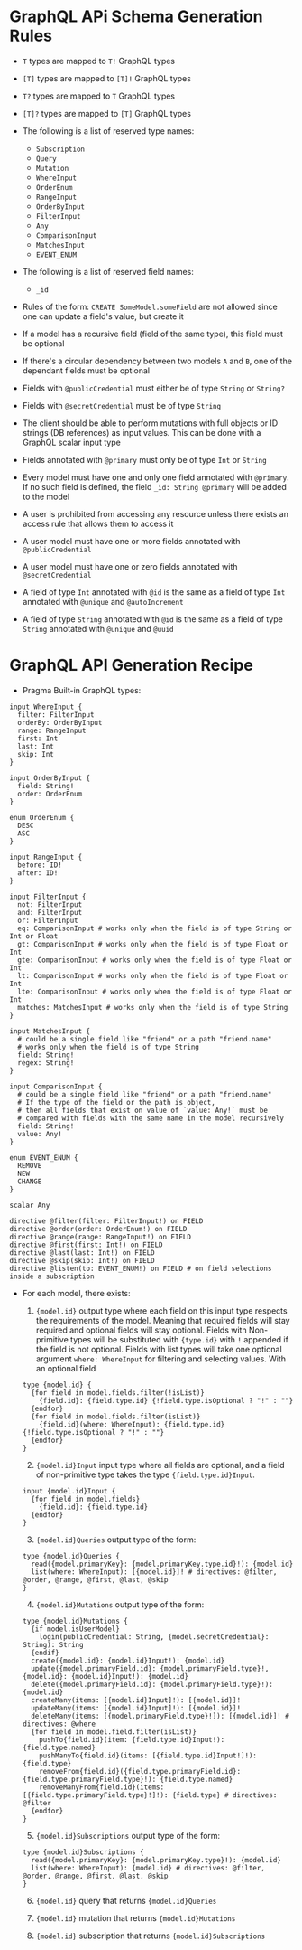 # GraphQL APi Schema Generation Rules

- `T` types are mapped to `T!` GraphQL types

- `[T]` types are mapped to `[T]!` GraphQL types

- `T?` types are mapped to `T` GraphQL types

- `[T]?` types are mapped to `[T]` GraphQL types

- The following is a list of reserved type names:
  - `Subscription`
  - `Query`
  - `Mutation`
  - `WhereInput`
  - `OrderEnum`
  - `RangeInput`
  - `OrderByInput`
  - `FilterInput`
  - `Any`
  - `ComparisonInput`
  - `MatchesInput`
  - `EVENT_ENUM`

- The following is a list of reserved field names:
  - `_id`

- Rules of the form: `CREATE SomeModel.someField` are not allowed since one can update a field's value, but create it

- If a model has a recursive field (field of the same type), this field must be optional

- If there's a circular dependency between two models `A` and `B`, one of the dependant fields must be optional

- Fields with `@publicCredential` must either be of type `String` or `String?`

- Fields with `@secretCredential` must be of type `String`

- The client should be able to perform mutations with full objects or ID strings (DB references) as input values. This can be done with a GraphQL scalar input type

- Fields annotated with `@primary` must only be of type `Int` or `String`

- Every model must have one and only one field annotated with `@primary`. If no such field is defined, the field `_id: String @primary` will be added to the model

- A user is prohibited from accessing any resource unless there exists an access rule that allows them to access it

- A user model must have one or more fields annotated with `@publicCredential`

- A user model must have one or zero fields annotated with `@secretCredential`

- A field of type `Int` annotated with `@id` is the same as a field of type `Int` annotated with `@unique` and `@autoIncrement`

- A field of type `String` annotated with `@id` is the same as a field of type `String` annotated with `@unique` and `@uuid`

# GraphQL API Generation Recipe

- Pragma Built-in GraphQL types:

```gql
input WhereInput {
  filter: FilterInput
  orderBy: OrderByInput
  range: RangeInput
  first: Int
  last: Int
  skip: Int
}

input OrderByInput {
  field: String!
  order: OrderEnum
}

enum OrderEnum {
  DESC
  ASC
}

input RangeInput {
  before: ID!
  after: ID!
}

input FilterInput {
  not: FilterInput
  and: FilterInput
  or: FilterInput
  eq: ComparisonInput # works only when the field is of type String or Int or Float
  gt: ComparisonInput # works only when the field is of type Float or Int
  gte: ComparisonInput # works only when the field is of type Float or Int
  lt: ComparisonInput # works only when the field is of type Float or Int
  lte: ComparisonInput # works only when the field is of type Float or Int
  matches: MatchesInput # works only when the field is of type String
}

input MatchesInput {
  # could be a single field like "friend" or a path "friend.name"
  # works only when the field is of type String
  field: String! 
  regex: String!
}

input ComparisonInput {
  # could be a single field like "friend" or a path "friend.name"
  # If the type of the field or the path is object,
  # then all fields that exist on value of `value: Any!` must be
  # compared with fields with the same name in the model recursively  
  field: String! 
  value: Any!
}

enum EVENT_ENUM {
  REMOVE
  NEW
  CHANGE
}

scalar Any

directive @filter(filter: FilterInput!) on FIELD
directive @order(order: OrderEnum!) on FIELD
directive @range(range: RangeInput!) on FIELD
directive @first(first: Int!) on FIELD
directive @last(last: Int!) on FIELD
directive @skip(skip: Int!) on FIELD
directive @listen(to: EVENT_ENUM!) on FIELD # on field selections inside a subscription
```

- For each model, there exists:

  1. `{model.id}` output type where each field on this input type respects the requirements of the model. Meaning that required fields will stay required and optional fields will stay optional. Fields with Non-primitive types will be substituted with `{type.id}` with `!` appended if the field is not optional. Fields with list types will take one optional argument `where: WhereInput` for filtering and selecting values. With an optional field 
  ```
  type {model.id} {
    {for field in model.fields.filter(!isList)}
      {field.id}: {field.type.id} {!field.type.isOptional ? "!" : ""}
    {endfor}
    {for field in model.fields.filter(isList)}
      {field.id}(where: WhereInput): {field.type.id} {!field.type.isOptional ? "!" : ""}
    {endfor}
  }
  ```

  2. `{model.id}Input` input type where all fields are optional, and a field of non-primitive type takes the type `{field.type.id}Input`.
  ```
  input {model.id}Input {
    {for field in model.fields}
      {field.id}: {field.type.id}
    {endfor}
  }
  ```

  3. `{model.id}Queries` output type of the form:
  ```
  type {model.id}Queries {
    read({model.primaryKey}: {model.primaryKey.type.id}!): {model.id}
    list(where: WhereInput): [{model.id}]! # directives: @filter, @order, @range, @first, @last, @skip
  }
  ```

  4. `{model.id}Mutations` output type of the form:
  ```
  type {model.id}Mutations {
    {if model.isUserModel}
      login(publicCredential: String, {model.secretCredential}: String): String
    {endif}
    create({model.id}: {model.id}Input!): {model.id}
    update({model.primaryField.id}: {model.primaryField.type}!, {model.id}: {model.id}Input!): {model.id}
    delete({model.primaryField.id}: {model.primaryField.type}!): {model.id}
    createMany(items: [{model.id}Input]!): [{model.id}]!
    updateMany(items: [{model.id}Input]!): [{model.id}]!
    deleteMany(items: [{model.primaryField.type}!]): [{model.id}]! # directives: @where
    {for field in model.field.filter(isList)}
      pushTo{field.id}(item: {field.type.id}Input!): {field.type.named}
      pushManyTo{field.id}(items: [{field.type.id}Input!]!): {field.type}
      removeFrom{field.id}({field.type.primaryField.id}: {field.type.primaryField.type}!): {field.type.named}
      removeManyFrom{field.id}(items: [{field.type.primaryField.type}!]!): {field.type} # directives: @filter
    {endfor}
  }
  ```

  5. `{model.id}Subscriptions` output type of the form:
  ```
  type {model.id}Subscriptions {
    read({model.primaryKey}: {model.primaryKey.type}!): {model.id}
    list(where: WhereInput): {model.id} # directives: @filter, @order, @range, @first, @last, @skip
  }
  ```

  6. `{model.id}` query that returns `{model.id}Queries`

  7. `{model.id}` mutation that returns `{model.id}Mutations`
  
  8. `{model.id}` subscription that returns `{model.id}Subscriptions`
